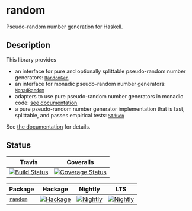 # random

Pseudo-random number generation for Haskell.

## Description

This library provides
- an interface for pure and optionally splittable pseudo-random number
  generators: [`RandomGen`][haddock-randomgen]
- an interface for monadic pseudo-random number generators:
  [`MonadRandom`][haddock-monadrandom]
- adapters to use pure pseudo-random number generators in monadic code: [see
  documentation][haddock-adapters]
- a pure pseudo-random number generator implementation that is fast,
  splittable, and passes empirical tests: [`StdGen`][haddock-stdgen]

See [the documentation][haddock] for details.

[haddock]: https://htmlpreview.github.io/?https://raw.githubusercontent.com/idontgetoutmuch/random/haddock-preview/doc/index.html
[haddock-adapters]: https://htmlpreview.github.io/?https://raw.githubusercontent.com/idontgetoutmuch/random/haddock-preview/doc/System-Random-Monad.html#g:5
[haddock-monadrandom]: https://htmlpreview.github.io/?https://raw.githubusercontent.com/idontgetoutmuch/random/haddock-preview/doc/System-Random-Monad.html#t:MonadRandom
[haddock-randomgen]: https://htmlpreview.github.io/?https://raw.githubusercontent.com/idontgetoutmuch/random/haddock-preview/doc/System-Random.html#t:RandomGen
[haddock-stdgen]: https://htmlpreview.github.io/?https://raw.githubusercontent.com/idontgetoutmuch/random/haddock-preview/doc/System-Random.html#t:StdGen

## Status

| Travis | Coveralls |
|:------:|:---------:|
| [![Build Status](https://secure.travis-ci.org/idontgetoutmuch/random.svg?v1.2-proposal)](http://travis-ci.org/idontgetoutmuch/random) | [![Coverage Status](https://coveralls.io/repos/github/idontgetoutmuch/random/badge.svg?branch=v1.2-proposal)](https://coveralls.io/github/idontgetoutmuch/random?branch=v1.2-proposal)

|      Package       | Hackage | Nightly | LTS |
|:-------------------|:-------:|:-------:|:---:|
|  [`random`](https://github.com/idontgetoutmuch/random)| [![Hackage](https://img.shields.io/hackage/v/random.svg)](https://hackage.haskell.org/package/random)| [![Nightly](https://www.stackage.org/package/random/badge/nightly)](https://www.stackage.org/nightly/package/random)| [![Nightly](https://www.stackage.org/package/random/badge/lts)](https://www.stackage.org/lts/package/random)
